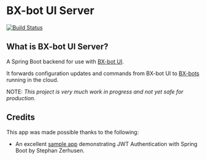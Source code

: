 # BX-bot UI Server

[![Build Status](https://travis-ci.org/gazbert/bxbot-ui-server.svg?branch=master)](https://travis-ci.org/gazbert/bxbot-ui-server)

## What is BX-bot UI Server?

A Spring Boot backend for use with [BX-bot UI](https://github.com/gazbert/bxbot-ui.git).

It forwards configuration updates and commands from BX-bot UI to [BX-bots](https://github.com/gazbert/bxbot.git) running in the cloud. 

NOTE: _This project is very much work in progress and not yet safe for production._

## Credits
This app was made possible thanks to the following:

* An excellent [sample app](https://github.com/szerhusenBC/jwt-spring-security-demo)
  demonstrating JWT Authentication with Spring Boot by Stephan Zerhusen.       

